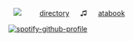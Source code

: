 ⠀![](https://komarev.com/ghpvc/?username=trody&color=3f3f3f&label=ponies&style=flat) 　  　[directory](https://rentry.co/hollywood) 　 ♫ 　 [atabook](https://trody.atabook.org/)
 
[![spotify-github-profile](https://spotify-github-profile.kittinanx.com/api/view?uid=3152hej4rx6alviruqcx4h2xzbqi&cover_image=true&theme=novatorem&show_offline=false&background_color=121212&interchange=true&bar_color=777777&bar_color_cover=true)](https://spotify-github-profile.kittinanx.com/api/view?uid=3152hej4rx6alviruqcx4h2xzbqi&redirect=true)
